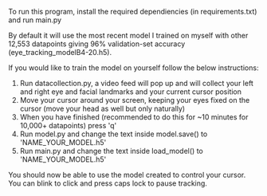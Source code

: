 To run this program, install the required dependiencies (in requirements.txt) and run main.py

By default it will use the most recent model I trained on myself with other 12,553 datapoints giving 96% validation-set accuracy (eye_tracking_modelB4-20.h5).

If you would like to train the model on yourself follow the below instructions:

1) Run datacollection.py, a video feed will pop up and will collect your left and right eye and facial landmarks and your current cursor position
2) Move your cursor around your screen, keeping your eyes fixed on the cursor (move your head as well but only naturally)
3) When you have finished (recommended to do this for ~10 minutes for 10,000+ datapoints) press 'q'
4) Run model.py and change the text inside model.save() to 'NAME_YOUR_MODEL.h5'
5) Run main.py and change the text inside load_model() to 'NAME_YOUR_MODEL.h5'

You should now be able to use the model created to control your cursor. You can blink to click and press caps lock to pause tracking.
